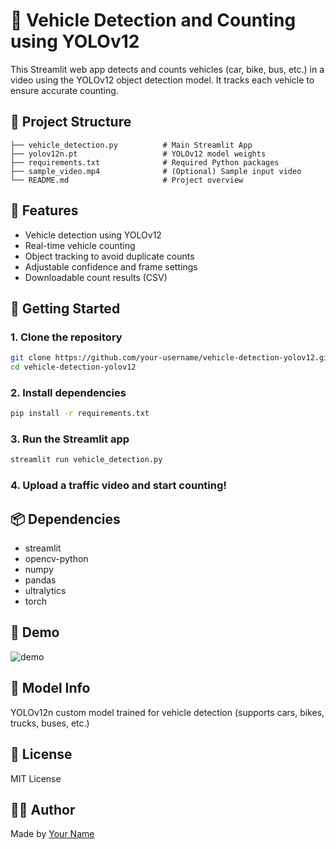 # 🚗 Vehicle Detection and Counting using YOLOv12

This Streamlit web app detects and counts vehicles (car, bike, bus, etc.) in a video using the YOLOv12 object detection model. It tracks each vehicle to ensure accurate counting.

## 📂 Project Structure

```
├── vehicle_detection.py          # Main Streamlit App
├── yolov12n.pt                   # YOLOv12 model weights
├── requirements.txt              # Required Python packages
├── sample_video.mp4              # (Optional) Sample input video
└── README.md                     # Project overview
```

## 🔧 Features

- Vehicle detection using YOLOv12
- Real-time vehicle counting
- Object tracking to avoid duplicate counts
- Adjustable confidence and frame settings
- Downloadable count results (CSV)

## 🚀 Getting Started

### 1. Clone the repository

```bash
git clone https://github.com/your-username/vehicle-detection-yolov12.git
cd vehicle-detection-yolov12
```

### 2. Install dependencies

```bash
pip install -r requirements.txt
```

### 3. Run the Streamlit app

```bash
streamlit run vehicle_detection.py
```

### 4. Upload a traffic video and start counting!

## 📦 Dependencies

- streamlit
- opencv-python
- numpy
- pandas
- ultralytics
- torch

## 📸 Demo

![demo](https://your-gif-or-screenshot-link.com)

## 🧠 Model Info

YOLOv12n custom model trained for vehicle detection (supports cars, bikes, trucks, buses, etc.)

## 📄 License

MIT License

## 🙋‍♂️ Author

Made by [Your Name](https://github.com/your-username)

